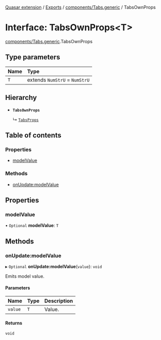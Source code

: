 [Quasar extension](../index.md) / [Exports](../modules.md) / [components/Tabs.generic](../modules/components_Tabs_generic.md) / TabsOwnProps

# Interface: TabsOwnProps<T\>

[components/Tabs.generic](../modules/components_Tabs_generic.md).TabsOwnProps

## Type parameters

| Name | Type |
| :------ | :------ |
| `T` | extends `NumStrU` = `NumStrU` |

## Hierarchy

- **`TabsOwnProps`**

  ↳ [`TabsProps`](components_Tabs_generic.TabsProps.md)

## Table of contents

### Properties

- [modelValue](components_Tabs_generic.TabsOwnProps.md#modelvalue)

### Methods

- [onUpdate:modelValue](components_Tabs_generic.TabsOwnProps.md#onupdate:modelvalue)

## Properties

### modelValue

• `Optional` **modelValue**: `T`

## Methods

### onUpdate:modelValue

▸ `Optional` **onUpdate:modelValue**(`value`): `void`

Emits model value.

#### Parameters

| Name | Type | Description |
| :------ | :------ | :------ |
| `value` | `T` | Value. |

#### Returns

`void`
